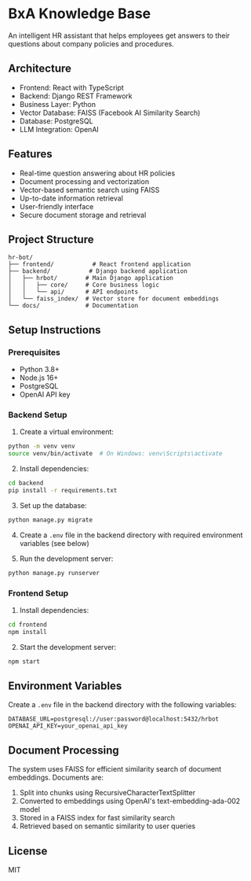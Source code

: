 # BxA Knowledge Base

An intelligent HR assistant that helps employees get answers to their questions about company policies and procedures.

## Architecture

- Frontend: React with TypeScript
- Backend: Django REST Framework
- Business Layer: Python
- Vector Database: FAISS (Facebook AI Similarity Search)
- Database: PostgreSQL
- LLM Integration: OpenAI

## Features

- Real-time question answering about HR policies
- Document processing and vectorization
- Vector-based semantic search using FAISS
- Up-to-date information retrieval
- User-friendly interface
- Secure document storage and retrieval

## Project Structure

```
hr-bot/
├── frontend/           # React frontend application
├── backend/           # Django backend application
│   ├── hrbot/        # Main Django application
│   │   ├── core/     # Core business logic
│   │   └── api/      # API endpoints
│   └── faiss_index/  # Vector store for document embeddings
└── docs/             # Documentation
```

## Setup Instructions

### Prerequisites

- Python 3.8+
- Node.js 16+
- PostgreSQL
- OpenAI API key

### Backend Setup

1. Create a virtual environment:
```bash
python -m venv venv
source venv/bin/activate  # On Windows: venv\Scripts\activate
```

2. Install dependencies:
```bash
cd backend
pip install -r requirements.txt
```

3. Set up the database:
```bash
python manage.py migrate
```

4. Create a `.env` file in the backend directory with required environment variables (see below)

5. Run the development server:
```bash
python manage.py runserver
```

### Frontend Setup

1. Install dependencies:
```bash
cd frontend
npm install
```

2. Start the development server:
```bash
npm start
```

## Environment Variables

Create a `.env` file in the backend directory with the following variables:

```
DATABASE_URL=postgresql://user:password@localhost:5432/hrbot
OPENAI_API_KEY=your_openai_api_key
```

## Document Processing

The system uses FAISS for efficient similarity search of document embeddings. Documents are:
1. Split into chunks using RecursiveCharacterTextSplitter
2. Converted to embeddings using OpenAI's text-embedding-ada-002 model
3. Stored in a FAISS index for fast similarity search
4. Retrieved based on semantic similarity to user queries

## License

MIT 